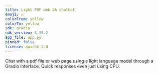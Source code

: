 ```yaml
---
title: Light PDF web QA chatbot
emoji: 📈
colorFrom: yellow
colorTo: yellow
sdk: gradio
sdk_version: 3.35.2
app_file: app.py
pinned: false
license: apache-2.0
---
```


Chat with a pdf file or web page using a light language model through a Gradio interface. Quick responses even just using CPU.

